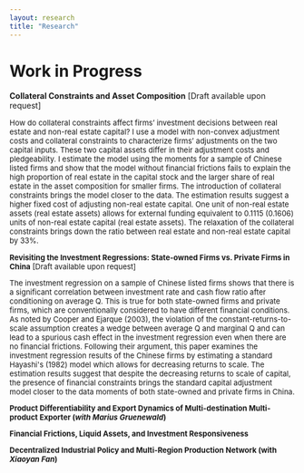 ```yaml
---
layout: research
title: "Research"
---
```


# Work in Progress

**Collateral Constraints and Asset Composition** [Draft available upon request]

<font size="2"> How do collateral constraints affect firms’ investment decisions between real estate and non-real estate capital? I use a model with non-convex adjustment costs and collateral constraints to characterize firms’ adjustments on the two capital inputs. These two capital assets differ in their adjustment costs and pledgeability. I estimate the model using the moments for a sample of Chinese listed firms and show that the model without financial frictions fails to explain the high proportion of real estate in the capital stock and the larger share of real estate in the asset composition for smaller firms. The introduction of collateral constraints brings the model closer to the data. The estimation results suggest a higher fixed cost of adjusting non-real estate capital. One unit of non-real estate assets (real estate assets) allows for external funding equivalent to 0.1115 (0.1606) units of non-real estate capital (real estate assets). The relaxation of the collateral constraints brings down the ratio between real estate and non-real estate capital by 33%.<font>

**Revisiting the Investment Regressions: State-owned Firms vs. Private Firms in China** [Draft available upon request]

<font size="2">The investment regression on a sample of Chinese listed firms shows that there is a significant correlation between investment rate and cash flow ratio after conditioning on average Q. This is true for both state-owned firms and private firms, which are conventionally considered to have different financial conditions. As noted by Cooper and Ejarque (2003), the violation of the constant-returns-to-scale assumption creates a wedge between average Q and marginal Q and can lead to a spurious cash effect in the investment regression even when there are no financial frictions. Following their argument, this paper examines the investment regression results of the Chinese firms by estimating a standard Hayashi's (1982) model which allows for decreasing returns to scale. The estimation results suggest that despite the decreasing returns to scale of capital, the presence of financial constraints brings the standard capital adjustment model closer to the data moments of both state-owned and private firms in China. <font>

**Product Differentiability and Export Dynamics of Multi-destination Multi-product Exporter (*with Marius Gruenewald*)**

**Financial Frictions, Liquid Assets, and Investment Responsiveness**

**Decentralized Industrial Policy and Multi-Region Production Network (with *Xiaoyan Fan*)**